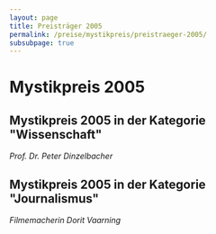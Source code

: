 ```yaml
---
layout: page
title: Preisträger 2005
permalink: /preise/mystikpreis/preistraeger-2005/
subsubpage: true
---
```


# Mystikpreis 2005

## Mystikpreis 2005 in der Kategorie "Wissenschaft"

*Prof. Dr. Peter Dinzelbacher*

## Mystikpreis 2005 in der Kategorie "Journalismus"

*Filmemacherin Dorit Vaarning*
